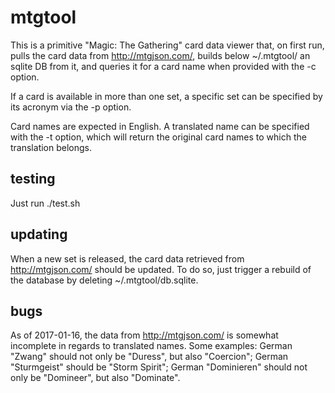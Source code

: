 mtgtool
=======

This is a primitive "Magic: The Gathering" card data viewer that, on first run,
pulls the card data from <http://mtgjson.com/>, builds below ~/.mtgtool/ an
sqlite DB from it, and queries it for a card name when provided with the -c
option.

If a card is available in more than one set, a specific set can be specified by
its acronym via the -p option.

Card names are expected in English. A translated name can be specified with the
-t option, which will return the original card names to which the translation
belongs.

testing
-------

Just run ./test.sh

updating
--------

When a new set is released, the card data retrieved from <http://mtgjson.com/>
should be updated. To do so, just trigger a rebuild of the database by deleting
~/.mtgtool/db.sqlite.

bugs
----

As of 2017-01-16, the data from <http://mtgjson.com/> is somewhat incomplete in
regards to translated names. Some examples: German "Zwang" should not only be
"Duress", but also "Coercion"; German "Sturmgeist" should be "Storm Spirit";
German "Dominieren" should not only be "Domineer", but also "Dominate".

